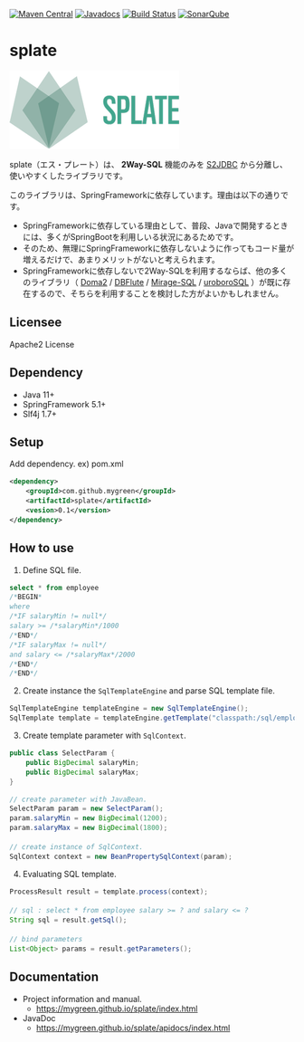 [![Maven Central](https://maven-badges.herokuapp.com/maven-central/com.github.mygreen/slplate/badge.svg)](https://maven-badges.herokuapp.com/maven-central/com.github.mygreen/slplate/)
[![Javadocs](http://javadoc.io/badge/com.github.mygreen/slplate.svg?color=blue)](http://javadoc.io/doc/com.github.mygreen/slplate)
[![Build Status](https://travis-ci.org/mygreen/slplate.svg?branch=master)](https://travis-ci.org/mygreen/slplate)
[![SonarQube](https://sonarcloud.io/api/project_badges/measure?project=com.github.mygreen%3Aslplate&metric=alert_status)](https://sonarcloud.io/dashboard?id=com.github.mygreen%3Aslplate)

# splate

![logo](logo.png)

splate（エス・プレート）は、 **2Way-SQL** 機能のみを [S2JDBC](http://s2container.seasar.org/2.4/ja/s2jdbc.html) から分離し、使いやすくしたライブラリです。

このライブラリは、SpringFrameworkに依存しています。理由は以下の通りです。

- SpringFrameworkに依存している理由として、普段、Javaで開発するときには、多くがSpringBootを利用しいる状況にあるためです。
- そのため、無理にSpringFrameworkに依存しないように作ってもコード量が増えるだけで、あまりメリットがないと考えられます。
- SpringFrameworkに依存しないで2Way-SQLを利用するならば、他の多くのライブラリ（ [Doma2](https://doma.readthedocs.io/) / [DBFlute](http://dbflute.seasar.org/) / [Mirage-SQL](https://github.com/mirage-sql/mirage) / [uroboroSQL](https://future-architect.github.io/uroborosql-doc/) ）が既に存在するので、そちらを利用することを検討した方がよいかもしれません。

## Licensee
Apache2 License

## Dependency

- Java 11+
- SpringFramework 5.1+
- Slf4j 1.7+


## Setup

Add dependency. ex) pom.xml

```xml
<dependency>
	<groupId>com.github.mygreen</groupId>
	<artifactId>splate</artifactId>
	<vesion>0.1</version>
</dependency>
```

## How to use

1. Define SQL file.
  ```sql
  select * from employee
  /*BEGIN*
  where
  /*IF salaryMin != null*/
  salary >= /*salaryMin*/1000
  /*END*/
  /*IF salaryMax != null*/
  and salary <= /*salaryMax*/2000
  /*END*/
  /*END*/
  ```
2. Create instance the ``SqlTemplateEngine`` and parse SQL template file.
  ```java
  SqlTemplateEngine templateEngine = new SqlTemplateEngine();
  SqlTemplate template = templateEngine.getTemplate("classpath:/sql/employee_select.sql");
  ```
3. Create template parameter with ``SqlContext``.
  ```java
  public class SelectParam {
      public BigDecimal salaryMin;
      public BigDecimal salaryMax;
  }
  ```

  ```java
  // create parameter with JavaBean.
  SelectParam param = new SelectParam();
  param.salaryMin = new BigDecimal(1200);
  param.salaryMax = new BigDecimal(1800);
  
  // create instance of SqlContext.
  SqlContext context = new BeanPropertySqlContext(param);
  ```
4. Evaluating SQL template.
  ```java
  ProcessResult result = template.process(context);

  // sql : select * from employee salary >= ? and salary <= ?
  String sql = result.getSql();

  // bind parameters
  List<Object> params = result.getParameters();
  ```

## Documentation

- Project information and manual.
  - https://mygreen.github.io/splate/index.html
- JavaDoc
  - https://mygreen.github.io/splate/apidocs/index.html

